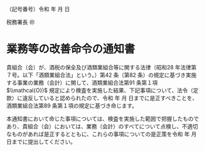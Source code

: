 （記号番号）令和 年 月 日

税務署長 ㊞

# 業務等の改善命令の通知書

貴組合（会）が、酒税の保全及び酒類業組合等に関する法律（昭和28 年法律第７号。以下「酒類業組合法」という。）第42 条（第82 条）の規定に基づき実施する事業の業務（会計）に関して、酒類業組合法第91 条第１項 $\\mathcal{O})$ 規定により検査を実施した結果、下記事項について、法令（定款）に違反していると認められたので、令和 年 月 日までに是正すべきことを、酒類業組合法第89 条第１項の規定に基づき命じます。

本通知書において命じた事項については、検査を実施した範囲で把握したものであり、貴組合（会）においては、業務（会計）のすべてについて点検し、不適切なものがあれば是正するとともに、これらの事項についての是正策を令和 年 月 日までに提出してください。